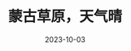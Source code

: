---
layout: page
title: 蒙古草原，天气晴
description: >
  难忘最后一幕，普洁和妈妈骑着马远去。两位马背上的蒙古女子，今生太苦了；如果真的有来世，愿你们投个好胎。外婆好可爱，喜欢。
category: 电影
img: assets/img/movie/2023/xin_wen_nv_wang.webp
star: 5
date: 2023-10-03
---